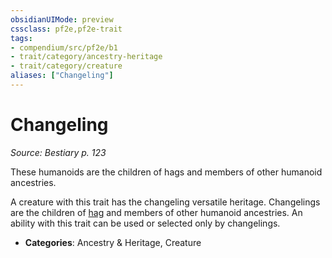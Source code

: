 ```yaml
---
obsidianUIMode: preview
cssclass: pf2e,pf2e-trait
tags:
- compendium/src/pf2e/b1
- trait/category/ancestry-heritage
- trait/category/creature
aliases: ["Changeling"]
---
```

# Changeling  
*Source: Bestiary p. 123*  

These humanoids are the children of hags and members of other humanoid ancestries.

A creature with this trait has the changeling versatile heritage. Changelings are the children of [hag](/rules/traits/hag.md) and members of other humanoid ancestries. An ability with this trait can be used or selected only by changelings.

- **Categories**: Ancestry & Heritage, Creature